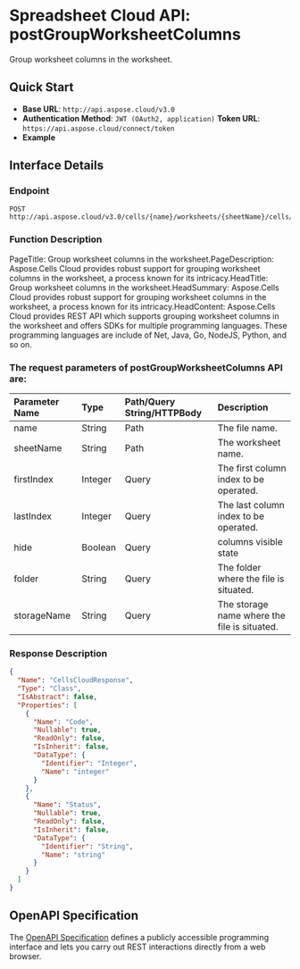 # **Spreadsheet Cloud API: postGroupWorksheetColumns**

Group worksheet columns in the worksheet. 


## **Quick Start**

- **Base URL**: `http://api.aspose.cloud/v3.0`
- **Authentication Method**: `JWT (OAuth2, application)`  **Token URL**: `https://api.aspose.cloud/connect/token`
- **Example** 

## **Interface Details**

### **Endpoint** 

```
POST http://api.aspose.cloud/v3.0/cells/{name}/worksheets/{sheetName}/cells/columns/group
```
### **Function Description**
PageTitle: Group worksheet columns in the worksheet.PageDescription: Aspose.Cells Cloud provides robust support for grouping worksheet columns in the worksheet, a process known for its intricacy.HeadTitle: Group worksheet columns in the worksheet.HeadSummary: Aspose.Cells Cloud provides robust support for grouping worksheet columns in the worksheet, a process known for its intricacy.HeadContent: Aspose.Cells Cloud provides REST API which supports grouping worksheet columns in the worksheet and offers SDKs for multiple programming languages. These programming languages are include of Net, Java, Go, NodeJS, Python, and so on.

### The request parameters of **postGroupWorksheetColumns** API are: 

| Parameter Name | Type | Path/Query String/HTTPBody | Description | 
| :- | :- | :- |:- | 
|name|String|Path|The file name.|
|sheetName|String|Path|The worksheet name.|
|firstIndex|Integer|Query|The first column index to be operated.|
|lastIndex|Integer|Query|The last column index to be operated.|
|hide|Boolean|Query|columns visible state|
|folder|String|Query|The folder where the file is situated.|
|storageName|String|Query|The storage name where the file is situated.|

### **Response Description**
```json
{
  "Name": "CellsCloudResponse",
  "Type": "Class",
  "IsAbstract": false,
  "Properties": [
    {
      "Name": "Code",
      "Nullable": true,
      "ReadOnly": false,
      "IsInherit": false,
      "DataType": {
        "Identifier": "Integer",
        "Name": "integer"
      }
    },
    {
      "Name": "Status",
      "Nullable": true,
      "ReadOnly": false,
      "IsInherit": false,
      "DataType": {
        "Identifier": "String",
        "Name": "string"
      }
    }
  ]
}
```


## OpenAPI Specification

The [OpenAPI Specification](https://reference.aspose.cloud/cells/#/CellsController/PostGroupWorksheetColumns) defines a publicly accessible programming interface and lets you carry out REST interactions directly from a web browser.
